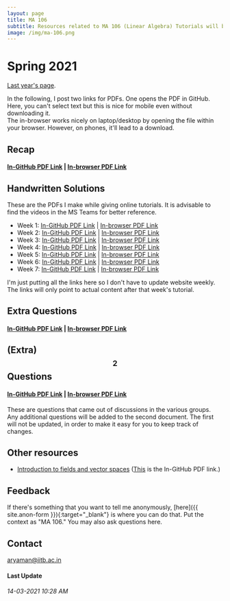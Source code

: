 ```yaml
---
layout: page
title: MA 106
subtitle: Resources related to MA 106 (Linear Algebra) Tutorials will be posted here
image: /img/ma-106.png
---
```


# Spring 2021
[Last year's page](/tuts/ma-106).

In the following, I post two links for PDFs. One opens the PDF in GitHub. Here, you can't select text but this is nice for mobile even without downloading it.  
The in-browser works nicely on laptop/desktop by opening the file within your browser. However, on phones, it'll lead to a download.

## Recap

#### [In-GitHub PDF Link](https://github.com/aryamanmaithani/ma-106-2021-tut/blob/main/recap.pdf) | [In-browser PDF Link](https://aryamanmaithani.github.io/ma-106-2021-tut/recap.pdf)

## Handwritten Solutions
These are the PDFs I make while giving online tutorials. It is advisable to find the videos in the MS Teams for better reference.

* Week 1: [In-GitHub PDF Link](https://github.com/aryamanmaithani/ma-106-2021-tut/blob/master/handwritten/1.pdf) \| [In-browser PDF Link](https://aryamanmaithani.github.io/ma-106-2021-tut/handwritten/1.pdf)
* Week 2: [In-GitHub PDF Link](https://github.com/aryamanmaithani/ma-106-2021-tut/blob/master/handwritten/2.pdf) \| [In-browser PDF Link](https://aryamanmaithani.github.io/ma-106-2021-tut/handwritten/2.pdf)
* Week 3: [In-GitHub PDF Link](https://github.com/aryamanmaithani/ma-106-2021-tut/blob/master/handwritten/3.pdf) \| [In-browser PDF Link](https://aryamanmaithani.github.io/ma-106-2021-tut/handwritten/3.pdf)
* Week 4: [In-GitHub PDF Link](https://github.com/aryamanmaithani/ma-106-2021-tut/blob/master/handwritten/4.pdf) \| [In-browser PDF Link](https://aryamanmaithani.github.io/ma-106-2021-tut/handwritten/4.pdf)
* Week 5: [In-GitHub PDF Link](https://github.com/aryamanmaithani/ma-106-2021-tut/blob/master/handwritten/5.pdf) \| [In-browser PDF Link](https://aryamanmaithani.github.io/ma-106-2021-tut/handwritten/5.pdf)
* Week 6: [In-GitHub PDF Link](https://github.com/aryamanmaithani/ma-106-2021-tut/blob/master/handwritten/6.pdf) \| [In-browser PDF Link](https://aryamanmaithani.github.io/ma-106-2021-tut/handwritten/6.pdf)
* Week 7: [In-GitHub PDF Link](https://github.com/aryamanmaithani/ma-106-2021-tut/blob/master/handwritten/7.pdf) \| [In-browser PDF Link](https://aryamanmaithani.github.io/ma-106-2021-tut/handwritten/7.pdf)

I'm just putting all the links here so I don't have to update website weekly. The links will only point to actual content after that week's tutorial.

## Extra Questions
#### [In-GitHub PDF Link](https://github.com/aryamanmaithani/ma-106-2021-tut/blob/master/extra.pdf) | [In-browser PDF Link](https://aryamanmaithani.github.io/ma-106-2021-tut/extra.pdf)

## (Extra)$$^2$$ Questions
#### [In-GitHub PDF Link](https://github.com/aryamanmaithani/ma-106-2021-tut/blob/master/extra-2.pdf) | [In-browser PDF Link](https://aryamanmaithani.github.io/ma-106-2021-tut/extra-2.pdf)

These are questions that came out of discussions in the various groups. Any additional questions will be added to the second document. The first will not be updated, in order to make it easy for you to keep track of changes.

## Other resources
* [Introduction to fields and vector spaces](https://aryamanmaithani.github.io/ma-106-2021-tut/fields-and-vector-spaces.pdf) ([This](https://github.com/aryamanmaithani/ma-106-2021-tut/blob/main/fields-and-vector-spaces.pdf) is the In-GitHub PDF link.) 

## Feedback
If there's something that you want to tell me anonymously, [here]({{ site.anon-form }}){:target="_blank"} is where you can do that. Put the context as "MA 106." You may also ask questions here.   
<!-- [Here](/tuts/ma-109/responses) are my responses to some of your responses. -->

## Contact
[aryaman@iitb.ac.in](mailto:aryaman@iitb.ac.in)  

#### Last Update
###### 14-03-2021 10:28 AM
